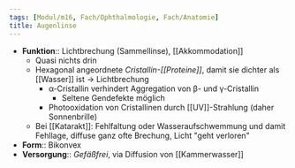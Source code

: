 ```yaml
---
tags: [Modul/m16, Fach/Ophthalmologie, Fach/Anatomie]
title: Augenlinse
---
```

- **Funktion**:: Lichtbrechung (Sammellinse), [[Akkommodation]]
	- Quasi nichts drin
	- Hexagonal angeordnete *Cristallin-[[Proteine]]*, damit sie dichter als [[Wasser]] ist → Lichtbrechung
		- α-Cristallin verhindert Aggregation von β- und γ-Cristallin
			- Seltene Gendefekte möglich
		- Photooxidation von Cristallinen durch [[UV]]-Strahlung (daher Sonnenbrille)
	- Bei [[Katarakt]]: Fehlfaltung oder Wasseraufschwemmung und damit Fehllage, diffuse ganz ofte Brechung, Licht "geht verloren"
- **Form**:: Bikonvex
- **Versorgung**:: *Gefäßfrei*, via Diffusion von [[Kammerwasser]]